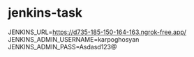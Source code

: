 # jenkins-task

JENKINS_URL=https://d735-185-150-164-163.ngrok-free.app/ JENKINS_ADMIN_USERNAME=karpoghosyan JENKINS_ADMIN_PASS=Asdasd123@
